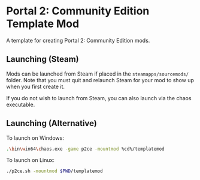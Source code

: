 # Portal 2: Community Edition Template Mod 
A template for creating Portal 2: Community Edition mods.


## Launching (Steam)
Mods can be launched from Steam if placed in the `steamapps/sourcemods/` folder. Note that you must quit and relaunch Steam for your mod to show up when you first create it.

If you do not wish to launch from Steam, you can also launch via the chaos executable.


## Launching (Alternative)
To launch on Windows: 
```sh
.\bin\win64\chaos.exe -game p2ce -mountmod %cd%/templatemod
```

To launch on Linux:
```sh
./p2ce.sh -mountmod $PWD/templatemod 
```